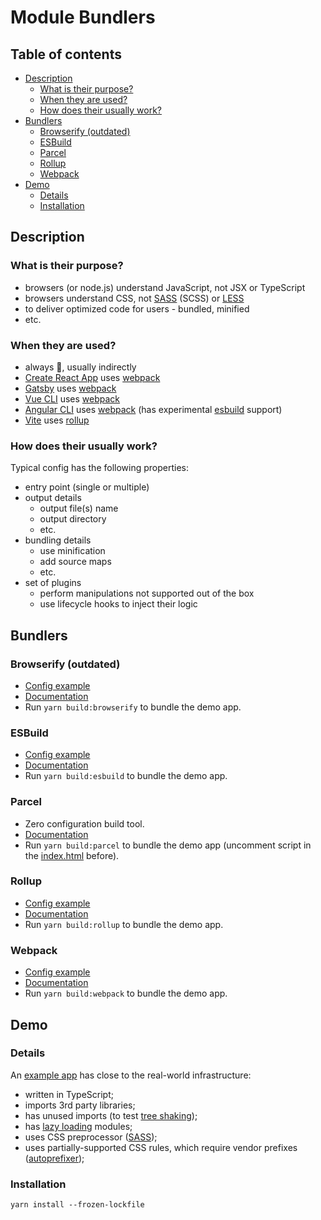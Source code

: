 # Module Bundlers

## Table of contents
- [Description](#description)
  - [What is their purpose?](#what-is-their-purpose)
  - [When they are used?](#when-they-are-used)
  - [How does their usually work?](#how-does-their-usually-work)
- [Bundlers](#bundlers)
  - [Browserify (outdated)](#browserify-outdated)
  - [ESBuild](#esbuild)
  - [Parcel](#parcel)
  - [Rollup](#rollup)
  - [Webpack](#webpack)
- [Demo](#demo)
  - [Details](#details)
  - [Installation](#installation)


## Description

### What is their purpose?
- browsers (or node.js) understand JavaScript, not JSX or TypeScript
- browsers understand CSS, not [SASS](https://sass-lang.com/) (SCSS) or [LESS](https://lesscss.org/)
- to deliver optimized code for users - bundled, minified
- etc.


### When they are used?
- always 🙂, usually indirectly
- [Create React App](https://create-react-app.dev/) uses [webpack](https://webpack.js.org/)
- [Gatsby](https://www.gatsbyjs.com/) uses [webpack](https://webpack.js.org/)
- [Vue CLI](https://cli.vuejs.org/) uses [webpack](https://webpack.js.org/)
- [Angular CLI](https://angular.io/cli) uses [webpack](https://webpack.js.org/) (has experimental [esbuild](https://esbuild.github.io/) support)
- [Vite](https://vitejs.dev/) uses [rollup](https://rollupjs.org/)


### How does their usually work?

Typical config has the following properties:
- entry point (single or multiple)
- output details
  - output file(s) name
  - output directory
  - etc.
- bundling details
  - use minification
  - add source maps
  - etc.
- set of plugins
  - perform manipulations not supported out of the box
  - use lifecycle hooks to inject their logic

## Bundlers

### Browserify (outdated)
- [Config example](./browserify.config.js)
- [Documentation](https://browserify.org/)
- Run `yarn build:browserify` to bundle the demo app.


### ESBuild
- [Config example](./esbuild.config.js)
- [Documentation](https://esbuild.github.io/)
- Run `yarn build:esbuild` to bundle the demo app.


### Parcel
- Zero configuration build tool.
- [Documentation](https://parceljs.org/)
- Run `yarn build:parcel` to bundle the demo app (uncomment script in the [index.html](./app/index.html) before).


### Rollup
- [Config example](./rollup.config.js)
- [Documentation](https://rollupjs.org/)
- Run `yarn build:rollup` to bundle the demo app.


### Webpack
- [Config example](./webpack.config.js)
- [Documentation](https://webpack.js.org/)
- Run `yarn build:webpack` to bundle the demo app.


## Demo

### Details
An [example app](./app/main.ts) has close to the real-world infrastructure:
- written in TypeScript;
- imports 3rd party libraries;
- has unused imports (to test [tree shaking](https://en.wikipedia.org/wiki/Tree_shaking));
- has [lazy loading](https://en.wikipedia.org/wiki/Lazy_loading) modules;
- uses CSS preprocessor ([SASS](https://sass-lang.com/));
- uses partially-supported CSS rules, which require vendor prefixes ([autoprefixer](https://github.com/postcss/autoprefixer));


### Installation
```
yarn install --frozen-lockfile
```
